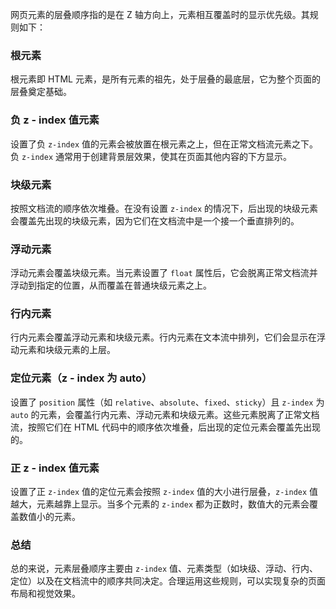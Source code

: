 网页元素的层叠顺序指的是在 Z 轴方向上，元素相互覆盖时的显示优先级。其规则如下：
### 根元素
根元素即 HTML 元素，是所有元素的祖先，处于层叠的最底层，它为整个页面的层叠奠定基础。

### 负 z - index 值元素
设置了负 `z-index` 值的元素会被放置在根元素之上，但在正常文档流元素之下。负 `z-index` 通常用于创建背景层效果，使其在页面其他内容的下方显示。

### 块级元素
按照文档流的顺序依次堆叠。在没有设置 `z-index` 的情况下，后出现的块级元素会覆盖先出现的块级元素，因为它们在文档流中是一个接一个垂直排列的。

### 浮动元素
浮动元素会覆盖块级元素。当元素设置了 `float` 属性后，它会脱离正常文档流并浮动到指定的位置，从而覆盖在普通块级元素之上。

### 行内元素
行内元素会覆盖浮动元素和块级元素。行内元素在文本流中排列，它们会显示在浮动元素和块级元素的上层。

### 定位元素（z - index 为 auto）
设置了 `position` 属性（如 `relative`、`absolute`、`fixed`、`sticky`）且 `z-index` 为 `auto` 的元素，会覆盖行内元素、浮动元素和块级元素。这些元素脱离了正常文档流，按照它们在 HTML 代码中的顺序依次堆叠，后出现的定位元素会覆盖先出现的。

### 正 z - index 值元素
设置了正 `z-index` 值的定位元素会按照 `z-index` 值的大小进行层叠，`z-index` 值越大，元素越靠上显示。当多个元素的 `z-index` 都为正数时，数值大的元素会覆盖数值小的元素。

### 总结
总的来说，元素层叠顺序主要由 `z-index` 值、元素类型（如块级、浮动、行内、定位）以及在文档流中的顺序共同决定。合理运用这些规则，可以实现复杂的页面布局和视觉效果。 